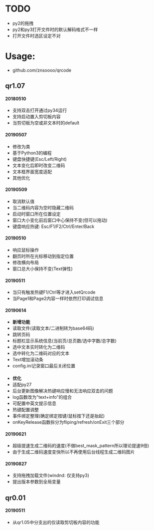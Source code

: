 # TODO
- py2的拖拽
- py2和py3打开文件时的默认解码格式不一样
- 打开文件时选区设定不对


# Usage:
- github.com/znsoooo/qrcode


## qr1.07

#### 20180510
- 支持双击打开通过py34运行
- 支持启动置入剪切板内容
- 当剪切板为空或非文本时的default

#### 20190507
- 修改为类
- 基于Python3的编程
- 键盘快捷键(Esc/Left/Right)
- 文本变化后即时改变二维码
- 文本框界面宽度适配
- 其他优化
 
#### 20190509
- 取消默认值
- 当二维码内容为空时隐藏二维码
- 启动时窗口所在位置设定
- 窗口大小变化前后窗口中心保持不变(但可以拖动)
- 键盘响应热键: Esc/F1/F2/Ctrl/Enter/Back

#### 20190510
- 响应鼠标操作
- 翻页时所在光标移动到指定位置
- 修改横向布局
- 窗口总大小保持不变(Text弹性)

#### 20190511
- 当只有触发热键F1/Ctrl等才进入setQrcode
- 当Page1和Page2内容一样时依然打印调试信息

#### 20190614

- __新增功能__
- 读取文件(读取文本/二进制转为base64码)
- 跳转页码
- 标题栏显示系统信息(当前页/总页数/选中字数/总字数)
- 选中文本实时转化为二维码
- 选中转化为二维码对应的文本
- Text增加滚动条
- config.ini记录窗口最后关闭位置
#### 
- __优化__
- 适配py27
- 后台更新图像解决热键响应慢和无法响应双击的问题
- log函数改为"text+info"的组合
- 可配置中英文提示信息
- 热键配置调整
- 事件绑定整理(确定绑定按键/鼠标按下还是抬起)
- onKeyRelease函数拆分为fliping/refresh/onExit三个部分

#### 20190621
- 超级提速生成二维码的速度(不做best_mask_pattern所以理论提速9倍)
- 由于生成二维码速度变快所以不再使用后台线程生成二维码图片

#### 20190827
- 支持拖拽加载文件(windnd: 仅支持py3)
- 提出版本参数到全局变量


## qr0.01

#### 20190511
- 从qr1.05中分支出的仅读取剪切板内容的功能
